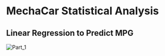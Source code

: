 # MechaCar Statistical Analysis

## Linear Regression to Predict MPG

![Part_1](https://user-images.githubusercontent.com/115508658/218278515-141f9d80-8e9d-469a-9612-0f0975c3dc0f.png)
